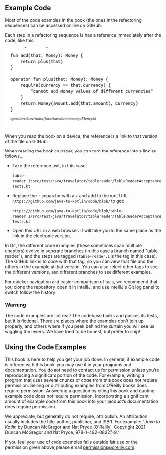 ## Example Code

Most of the code examples in the book (the ones in the refactoring sequences) can be accessed online on GitHub.

Each step in a refactoring sequence is has a reference immediately after the code, like this:

![Code reference example](coderef.png)

When you read the book on a device, the reference is a link to that version of the file on GitHub.

When reading the book on paper,  you can turn the reference into a link as follows...

* Take the reference text, in this case:

    `table-reader.1:src/test/java/travelator/tablereader/TableReaderAcceptanceTests.kt`

* Replace the `:` separator with a `/` and add to the root URL `https://github.com/java-to-kotlin/code/blob/` to get:

    `https://github.com/java-to-kotlin/code/blob/table-reader.1/src/test/java/travelator/tablereader/TableReaderAcceptanceTests.kt`

* Open this URL in a web browser. It will take you to the same place as the link in the electronic version.

In Git, the different code examples (these sometimes span multiple chapters) evolve in separate branches (in this case a branch named "table-reader"), and the steps are tagged (`table-reader.1` is the tag in this case).
The GitHub link is to code with that tag, so you can view that file and the others in the example at that version.
You can also select other tags to see the different versions, and different branches to see different examples.

For quicker navigation and easier comparison of tags, we recommend that you clone the repository, open it in IntelliJ, and use IntelliJ's Git log panel to switch follow the history.

### Warning

The code examples are not real!
The codebase builds and passes its tests, but it is fictional.
There are places where the examples don't join up properly, and others where if you peek behind the curtain you will see us wiggling the levers.
We have tried to be honest, but prefer to ship!


## Using the Code Examples

This book is here to help you get your job done. 
In general, if example code is offered with this book, you may use it in your programs and documentation. 
You do not need to contact us for permission unless you’re reproducing a significant portion of the code. 
For example, writing a program that uses several chunks of code from this book does not require permission. 
Selling or distributing examples from O’Reilly books does require permission. 
Answering a question by citing this book and quoting example code does not require permission. 
Incorporating a significant amount of example code from this book into your product’s documentation does require permission.

We appreciate, but generally do not require, attribution. 
An attribution usually includes the title, author, publisher, and ISBN. For example: "_Java to Kotlin_ by Duncan McGregor and Nat Pryce (O’Reilly). Copyright 2021 Duncan McGregor and Nat Pryce, 978-1-492-08227-9."

If you feel your use of code examples falls outside fair use or the permission given above, please email  [permissions@oreilly.com](mailto:permissions@oreilly.com).
